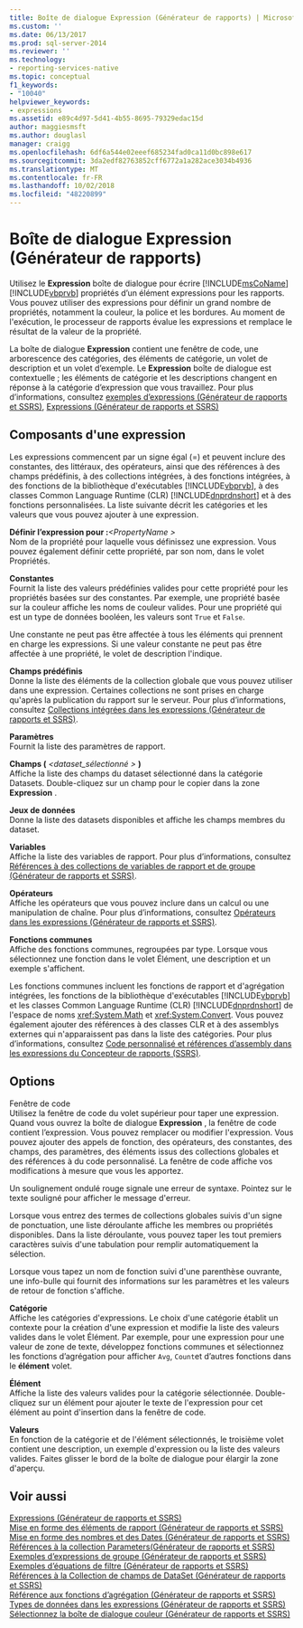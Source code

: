 ```yaml
---
title: Boîte de dialogue Expression (Générateur de rapports) | Microsoft Docs
ms.custom: ''
ms.date: 06/13/2017
ms.prod: sql-server-2014
ms.reviewer: ''
ms.technology:
- reporting-services-native
ms.topic: conceptual
f1_keywords:
- "10040"
helpviewer_keywords:
- expressions
ms.assetid: e89c4d97-5d41-4b55-8695-79329edac15d
author: maggiesmsft
ms.author: douglasl
manager: craigg
ms.openlocfilehash: 6df6a544e02eeef685234fad0ca11d0bc898e617
ms.sourcegitcommit: 3da2edf82763852cff6772a1a282ace3034b4936
ms.translationtype: MT
ms.contentlocale: fr-FR
ms.lasthandoff: 10/02/2018
ms.locfileid: "48220899"
---
```

# <a name="expression-dialog-box-report-builder"></a>Boîte de dialogue Expression (Générateur de rapports)
  Utilisez le **Expression** boîte de dialogue pour écrire [!INCLUDE[msCoName](../includes/msconame-md.md)] [!INCLUDE[vbprvb](../includes/vbprvb-md.md)] propriétés d’un élément expressions pour les rapports. Vous pouvez utiliser des expressions pour définir un grand nombre de propriétés, notamment la couleur, la police et les bordures. Au moment de l'exécution, le processeur de rapports évalue les expressions et remplace le résultat de la valeur de la propriété.  
  
 La boîte de dialogue **Expression** contient une fenêtre de code, une arborescence des catégories, des éléments de catégorie, un volet de description et un volet d’exemple. Le **Expression** boîte de dialogue est contextuelle ; les éléments de catégorie et les descriptions changent en réponse à la catégorie d’expression que vous travaillez. Pour plus d’informations, consultez [exemples d’expressions &#40;Générateur de rapports et SSRS&#41;](report-design/expression-examples-report-builder-and-ssrs.md), [Expressions &#40;Générateur de rapports et SSRS&#41;](report-design/expressions-report-builder-and-ssrs.md)  
  
## <a name="expression-constructs"></a>Composants d'une expression  
 Les expressions commencent par un signe égal (=) et peuvent inclure des constantes, des littéraux, des opérateurs, ainsi que des références à des champs prédéfinis, à des collections intégrées, à des fonctions intégrées, à des fonctions de la bibliothèque d'exécutables [!INCLUDE[vbprvb](../includes/vbprvb-md.md)], à des classes Common Language Runtime (CLR) [!INCLUDE[dnprdnshort](../includes/dnprdnshort-md.md)] et à des fonctions personnalisées. La liste suivante décrit les catégories et les valeurs que vous pouvez ajouter à une expression.  
  
 **Définir l’expression pour :***\<PropertyName >*   
 Nom de la propriété pour laquelle vous définissez une expression. Vous pouvez également définir cette propriété, par son nom, dans le volet Propriétés.  
  
 **Constantes**  
 Fournit la liste des valeurs prédéfinies valides pour cette propriété pour les propriétés basées sur des constantes. Par exemple, une propriété basée sur la couleur affiche les noms de couleur valides. Pour une propriété qui est un type de données booléen, les valeurs sont `True` et `False`.  
  
 Une constante ne peut pas être affectée à tous les éléments qui prennent en charge les expressions. Si une valeur constante ne peut pas être affectée à une propriété, le volet de description l'indique.  
  
 **Champs prédéfinis**  
 Donne la liste des éléments de la collection globale que vous pouvez utiliser dans une expression. Certaines collections ne sont prises en charge qu'après la publication du rapport sur le serveur. Pour plus d’informations, consultez [Collections intégrées dans les expressions &#40;Générateur de rapports et SSRS&#41;](report-design/built-in-collections-in-expressions-report-builder.md).  
  
 **Paramètres**  
 Fournit la liste des paramètres de rapport.  
  
 **Champs (**  *\<dataset_sélectionné >* **)**  
 Affiche la liste des champs du dataset sélectionné dans la catégorie Datasets. Double-cliquez sur un champ pour le copier dans la zone **Expression** .  
  
 **Jeux de données**  
 Donne la liste des datasets disponibles et affiche les champs membres du dataset.  
  
 **Variables**  
 Affiche la liste des variables de rapport. Pour plus d’informations, consultez [Références à des collections de variables de rapport et de groupe &#40;Générateur de rapports et SSRS&#41;](report-design/built-in-collections-report-and-group-variables-references-report-builder.md).  
  
 **Opérateurs**  
 Affiche les opérateurs que vous pouvez inclure dans un calcul ou une manipulation de chaîne. Pour plus d’informations, consultez [Opérateurs dans les expressions &#40;Générateur de rapports et SSRS&#41;](report-design/operators-in-expressions-report-builder-and-ssrs.md).  
  
 **Fonctions communes**  
 Affiche des fonctions communes, regroupées par type. Lorsque vous sélectionnez une fonction dans le volet Élément, une description et un exemple s'affichent.  
  
 Les fonctions communes incluent les fonctions de rapport et d'agrégation intégrées, les fonctions de la bibliothèque d'exécutables [!INCLUDE[vbprvb](../includes/vbprvb-md.md)] et les classes Common Language Runtime (CLR) [!INCLUDE[dnprdnshort](../includes/dnprdnshort-md.md)] de l'espace de noms <xref:System.Math> et <xref:System.Convert>. Vous pouvez également ajouter des références à des classes CLR et à des assemblys externes qui n'apparaissent pas dans la liste des catégories. Pour plus d’informations, consultez [Code personnalisé et références d’assembly dans les expressions du Concepteur de rapports &#40;SSRS&#41;](report-design/custom-code-and-assembly-references-in-expressions-in-report-designer-ssrs.md).  
  
## <a name="options"></a>Options  
 Fenêtre de code  
 Utilisez la fenêtre de code du volet supérieur pour taper une expression. Quand vous ouvrez la boîte de dialogue **Expression** , la fenêtre de code contient l’expression. Vous pouvez remplacer ou modifier l'expression. Vous pouvez ajouter des appels de fonction, des opérateurs, des constantes, des champs, des paramètres, des éléments issus des collections globales et des références à du code personnalisé. La fenêtre de code affiche vos modifications à mesure que vous les apportez.  
  
 Un soulignement ondulé rouge signale une erreur de syntaxe. Pointez sur le texte souligné pour afficher le message d'erreur.  
  
 Lorsque vous entrez des termes de collections globales suivis d'un signe de ponctuation, une liste déroulante affiche les membres ou propriétés disponibles. Dans la liste déroulante, vous pouvez taper les tout premiers caractères suivis d'une tabulation pour remplir automatiquement la sélection.  
  
 Lorsque vous tapez un nom de fonction suivi d'une parenthèse ouvrante, une info-bulle qui fournit des informations sur les paramètres et les valeurs de retour de fonction s'affiche.  
  
 **Catégorie**  
 Affiche les catégories d'expressions. Le choix d'une catégorie établit un contexte pour la création d'une expression et modifie la liste des valeurs valides dans le volet Élément. Par exemple, pour une expression pour une valeur de zone de texte, développez fonctions communes et sélectionnez les fonctions d’agrégation pour afficher `Avg`, `Count`et d’autres fonctions dans le **élément** volet.  
  
 **Élément**  
 Affiche la liste des valeurs valides pour la catégorie sélectionnée. Double-cliquez sur un élément pour ajouter le texte de l'expression pour cet élément au point d'insertion dans la fenêtre de code.  
  
 **Valeurs**  
 En fonction de la catégorie et de l'élément sélectionnés, le troisième volet contient une description, un exemple d'expression ou la liste des valeurs valides. Faites glisser le bord de la boîte de dialogue pour élargir la zone d'aperçu.  
  
## <a name="see-also"></a>Voir aussi  
 [Expressions &#40;Générateur de rapports et SSRS&#41;](report-design/expressions-report-builder-and-ssrs.md)   
 [Mise en forme des éléments de rapport &#40;Générateur de rapports et SSRS&#41;](report-design/formatting-report-items-report-builder-and-ssrs.md)   
 [Mise en forme des nombres et des Dates &#40;Générateur de rapports et SSRS&#41;](report-design/formatting-numbers-and-dates-report-builder-and-ssrs.md)   
 [Références à la collection Parameters&#40;Générateur de rapports et SSRS&#41;](report-design/built-in-collections-parameters-collection-references-report-builder.md)   
 [Exemples d’expressions de groupe &#40;Générateur de rapports et SSRS&#41;](report-design/group-expression-examples-report-builder-and-ssrs.md)   
 [Exemples d’équations de filtre &#40;Générateur de rapports et SSRS&#41;](report-design/filter-equation-examples-report-builder-and-ssrs.md)   
 [Références à la Collection de champs de DataSet &#40;Générateur de rapports et SSRS&#41;](report-design/built-in-collections-dataset-fields-collection-references-report-builder.md)   
 [Référence aux fonctions d’agrégation &#40;Générateur de rapports et SSRS&#41;](report-design/report-builder-functions-aggregate-functions-reference.md)   
 [Types de données dans les expressions &#40;Générateur de rapports et SSRS&#41;](report-design/data-types-in-expressions-report-builder-and-ssrs.md)   
 [Sélectionnez la boîte de dialogue couleur &#40;Générateur de rapports et SSRS&#41;](../../2014/reporting-services/select-color-dialog-box-report-builder-and-ssrs.md)  
  
  
